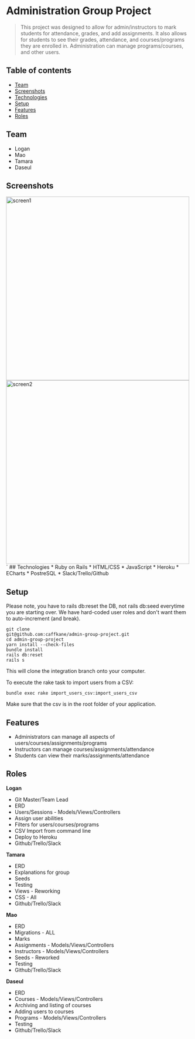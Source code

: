 # Administration Group Project
> This project was designed to allow for admin/instructors to mark students for attendance, grades, and add assignments.
It also allows for students to see their grades, attendance, and courses/programs they are enrolled in. Administration can manage programs/courses, and other users.

## Table of contents
* [Team](#team)
* [Screenshots](#screenshots)
* [Technologies](#technologies)
* [Setup](#setup)
* [Features](#features)
* [Roles](#roles)

## Team
* Logan
* Mao
* Tamara
* Daseul

## Screenshots
<img width="500" alt="screen1" src="https://user-images.githubusercontent.com/10205799/66338771-a3d8bd00-e8f6-11e9-9d19-a386541a6f9f.png">
<img width="500" alt="screen2" src="https://user-images.githubusercontent.com/10205799/66338773-a3d8bd00-e8f6-11e9-95b0-b0f5bcc6bc90.png">
`
## Technologies
* Ruby on Rails
* HTML/CSS
* JavaScript
* Heroku
* ECharts
* PostreSQL
* Slack/Trello/Github

## Setup
Please note, you have to rails db:reset the DB, not rails db:seed everytime you are starting over. We have hard-coded user roles and don't want them to auto-increment (and break).

```
git clone 
git@github.com:caffkane/admin-group-project.git
cd admin-group-project
yarn install --check-files
bundle install
rails db:reset
rails s
```
This will clone the integration branch onto your computer.

To execute the rake task to import users from a CSV:
```
bundle exec rake import_users_csv:import_users_csv
```
Make sure that the csv is in the root folder of your application.

## Features
* Administrators can manage all aspects of users/courses/assignments/programs
* Instructors can manage courses/assignments/attendance
* Students can view their marks/assignments/attendance

## Roles
**Logan**
* Git Master/Team Lead
* ERD
* Users/Sessions - Models/Views/Controllers 
* Assign user abilities
* Filters for users/courses/programs
* CSV Import from command line
* Deploy to Heroku
* Github/Trello/Slack

**Tamara**
* ERD
* Explanations for group
* Seeds
* Testing
* Views - Reworking
* CSS - All
* Github/Trello/Slack

**Mao**
* ERD
* Migrations - ALL
* Marks
* Assignments - Models/Views/Controllers
* Instructors - Models/Views/Controllers
* Seeds - Reworked
* Testing
* Github/Trello/Slack

**Daseul**
* ERD
* Courses - Models/Views/Controllers 
* Archiving and listing of courses
* Adding users to courses 
* Programs - Models/Views/Controllers
* Testing
* Github/Trello/Slack	
